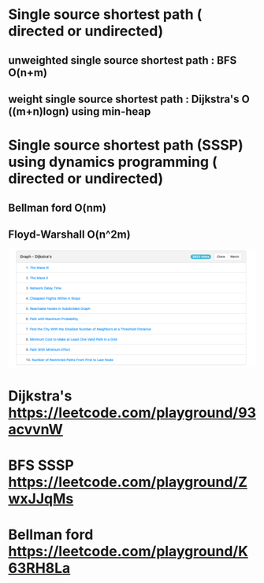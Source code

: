 # Single source shortest path ( directed or undirected)
## unweighted single source shortest path : BFS O(n+m)
## weight single source shortest path : Dijkstra's O ((m+n)logn) using min-heap 


# Single source shortest path (SSSP) using dynamics programming ( directed or undirected)
## Bellman ford O(nm)
## Floyd-Warshall O(n^2m)

![Dijkstra's](https://github.com/HuanWangGATECH/leetcode/blob/6447986475a29e0c6cbddf70ca1d2fdaf2713fb7/leetcode_my_owntag/graph/shortest_path/Graph_Dijkstras_tag.png)


# Dijkstra's https://leetcode.com/playground/93acvvnW

# BFS SSSP https://leetcode.com/playground/ZwxJJqMs

# Bellman ford https://leetcode.com/playground/K63RH8La
